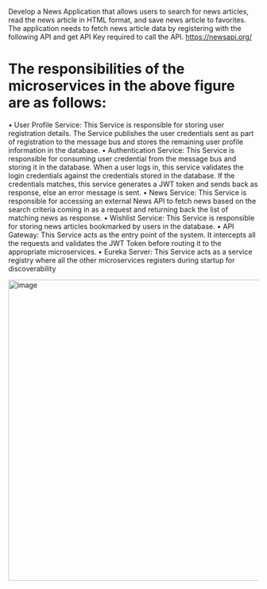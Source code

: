 Develop a News Application that allows users to search for news articles, read the news article in HTML format, and save news article to favorites.
The application needs to fetch news article data by registering with the following API and get API Key required to call the API.
https://newsapi.org/

# The responsibilities of the microservices in the above figure are as follows:

• User Profile Service: This Service is responsible for storing user registration details. The Service 
publishes the user credentials sent as part of registration to the message bus and stores the remaining 
user profile information in the database.
• Authentication Service: This Service is responsible for consuming user credential from the message bus 
and storing it in the database. When a user logs in, this service validates the login credentials against 
the credentials stored in the database. If the credentials matches, this service generates a JWT token 
and sends back as response, else an error message is sent.
• News Service: This Service is responsible for accessing an external News API to fetch news based on 
the search criteria coming in as a request and returning back the list of matching news as response.
• Wishlist Service: This Service is responsible for storing news articles bookmarked by users in the 
database.
• API Gateway: This Service acts as the entry point of the system. It intercepts all the requests and 
validates the JWT Token before routing it to the appropriate microservices.
• Eureka Server: This Service acts as a service registry where all the other microservices registers during 
startup for discoverability

<img width="605" alt="image" style="textalign:center;" src="https://github.com/aniketmahure/newsapp/assets/56632536/71b338b2-5120-42c5-b329-ae5aaa28c922">

